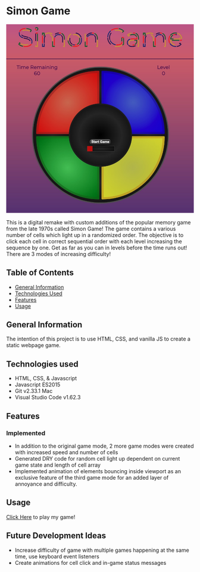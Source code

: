 # Simon Game 
![mySimonGame](Resources/Images/mySimonGame.jpg)

This is a digital remake with custom additions of the popular memory game from the late 1970s called Simon Game! 
The game contains a various number of cells which light up in a randomized order. The objective is to click each cell in correct sequential order with each level increasing the sequence by one. Get as far as you can in levels before the time runs out! There are 3 modes of increasing difficulty!

## Table of Contents
* [General Information](#general-information)
* [Technologies Used](#technologies-used)
* [Features](#features)
* [Usage](#usage)

## General Information
The intention of this project is to use HTML, CSS, and vanilla JS to create a static webpage game.

## Technologies used
* HTML, CSS, & Javascript
* Javascript ES2015
* Git v2.33.1 Mac
* Visual Studio Code v1.62.3

## Features
### Implemented
* In addition to the original game mode, 2 more game modes were created with increased speed and number of cells
* Generated DRY code for random cell light up dependent on current game state and length of cell array
* Implemented animation of elements bouncing inside viewport as an exclusive feature of the third game mode for an added layer of annoyance and difficulty.

## Usage
[Click Here](https://lejt.github.io/SimonGame/) to play my game! 

## Future Development Ideas
* Increase difficulty of game with multiple games happening at the same time, use keyboard event listeners
* Create animations for cell click and in-game status messages
